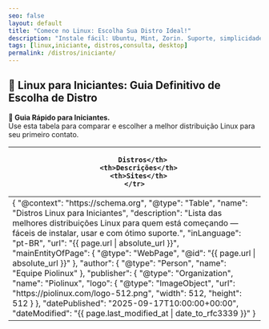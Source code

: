 ```yaml
---
seo: false
layout: default
title: "Comece no Linux: Escolha Sua Distro Ideal!"
description: "Instale fácil: Ubuntu, Mint, Zorin. Suporte, simplicidade e segurança garantidos. Ideal para quem vem do Windows!"
tags: [linux,iniciante, distros,consulta, desktop]
permalink: /distros/iniciante/
---
```





<section>


<h2>🐧 Linux para Iniciantes: Guia Definitivo de Escolha de Distro</h2>

<div>
  <strong>📌 Guia Rápido para Iniciantes.</strong><br>
  Use esta tabela para comparar e escolher a melhor distribuição Linux para seu primeiro contato.
</div>


  <table class="evergreen-table">
  <thead>
    <tr>
      <th>
      
        Distros</th>
      <th>Descrições</th>
      <th>Sites</th>
    </tr>
  </thead>
  <tbody>
    <tr>
      <td data-label="
      
        Distro"><strong>Ubuntu:</strong></td>
      <td data-label="Descrição">Um sistema operacional completo para usar no computador, baseado no Debian, que é fácil de usar, estável, compatível com quase tudo e conta com uma comunidade e suporte que oferecem muita ajuda.</td>
      <td data-label="Site"><a href="https://ubuntu.com" target="_blank">ubuntu.com</a></td>
    </tr>
    <tr>
      <td data-label="
      
        Distro"><strong>Linux Mint:</strong></td>
      <td data-label="Descrição">Interface familiar (parecida com Windows), muito estável e amigável.</td>
      <td data-label="Site"><a href="https://linuxmint.com" target="_blank">linuxmint.com</a></td>
    </tr>
    <tr>
      <td data-label="
      
        Distro"><strong>Zorin OS:</strong></td>
      <td data-label="Descrição">Desenvolvida para quem vem do Windows ou macOS. Muita perfumaria em sua interface gráfica, (Gnome, Xfce) intuitivo e suave</td>
      <td data-label="Site"><a href="https://zorin.com/os" target="_blank">zorin.com</a></td>
    </tr>
    <tr>
      <td data-label="
      
        Distro"><strong>elementary OS:</strong></td>
      <td data-label="Descrição">Design elegante e minimalista, inspirado no macOS. Foco em experiência do usuário.</td>
      <td data-label="Site"><a href="https://elementary.io" target="_blank">elementary.io</a></td>
    </tr>
    <tr>
      <td data-label="
      
        Distro"><strong>Pop!_OS:</strong></td>
      <td data-label="Descrição">Ótima para desenvolvedores e gamers. Feita pela System76, com ótimo suporte a NVIDIA.</td>
      <td data-label="Site"><a href="https://pop.system76.com" target="_blank">pop.system76.com</a></td>
    </tr>
  </tbody>
</table>

<h2>Conclusão</h2>

<p>
  🐧 Sua primeira distro não precisa ser perfeita — só precisa te deixar querer a próxima.
</p>



</section>



<script type="application/ld+json">
{
  "@context": "https://schema.org",
  "@type": "Table",
  "name": "Distros Linux para Iniciantes",
  "description": "Lista das melhores distribuições Linux para quem está começando — fáceis de instalar, usar e com ótimo suporte.",
  "inLanguage": "pt-BR",
  "url": "{{ page.url | absolute_url }}",
  "mainEntityOfPage": {
    "@type": "WebPage",
    "@id": "{{ page.url | absolute_url }}"
  },
  "author": {
    "@type": "Person",
    "name": "Equipe Piolinux"
  },
  "publisher": {
    "@type": "Organization",
    "name": "Piolinux",
    "logo": {
      "@type": "ImageObject",
      "url": "https://piolinux.com/logo-512.png",
      "width": 512,
      "height": 512
    }
  },
  "datePublished": "2025-09-17T10:00:00+00:00",
  "dateModified": "{{ page.last_modified_at | date_to_rfc3339 }}"
}
</script>

